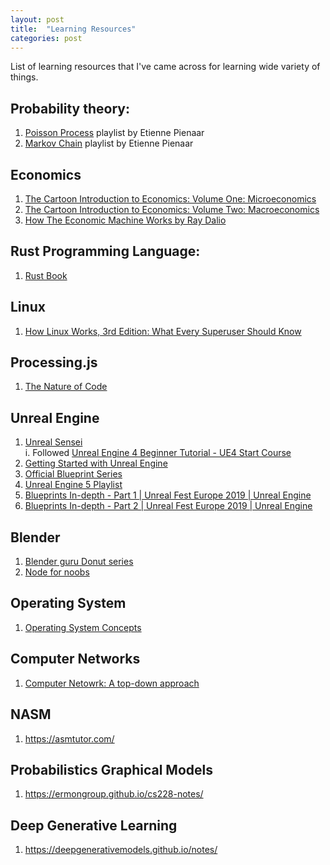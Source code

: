 ```yaml
---
layout: post
title:  "Learning Resources"
categories: post
---
```

List of learning resources that I've came across for learning wide variety of things.
<!--more-->
## Probability theory:

1. [Poisson Process](https://www.youtube.com/playlist?list=PL50jX08Oa0tYgnJ6uSOym0dDcf9nNlJCa) playlist by Etienne Pienaar
2. [Markov Chain](https://www.youtube.com/playlist?list=PL50jX08Oa0tacffir8UpFZPUyWQQu23qB) playlist by Etienne Pienaar

## Economics
1. [The Cartoon Introduction to Economics: Volume One: Microeconomics](https://www.goodreads.com/book/show/7333109-the-cartoon-introduction-to-economics)
2. [The Cartoon Introduction to Economics: Volume Two: Macroeconomics](https://www.goodreads.com/book/show/12004619-the-cartoon-introduction-to-economics)
3. [How The Economic Machine Works by Ray Dalio](https://www.youtube.com/watch?v=PHe0bXAIuk0)

## Rust Programming Language:

1. [Rust Book](https://doc.rust-lang.org/book/)

## Linux

1. [How Linux Works, 3rd Edition: What Every Superuser Should Know](https://www.amazon.in/How-Linux-Works-Brian-Ward/dp/1718500408/)

## Processing.js

1. [The Nature of Code](https://natureofcode.com/book/)

## Unreal Engine

1. [Unreal Sensei](https://www.youtube.com/channel/UCue7TFlrt9FxXarpsl872Dg)  
    i. Followed [Unreal Engine 4 Beginner Tutorial - UE4 Start Course](https://www.youtube.com/watch?v=_a6kcSP8R1Y)
3. [Getting Started with Unreal Engine](https://learning.edx.org/course/course-v1:RITx+UNRL101+2T2021/home)
4. [Official Blueprint Series](https://www.youtube.com/playlist?list=PLfQ3pODBwOcaV1TdnqNWLTJ4wiUzEvXis)
5. [Unreal Engine 5 Playlist](https://www.youtube.com/playlist?list=PLZlv_N0_O1gZmDqpSAEXEmATpv-HgQJYp)
6. [Blueprints In-depth - Part 1 | Unreal Fest Europe 2019 | Unreal Engine](https://www.youtube.com/watch?v=j6mskTgL7kU)
7. [Blueprints In-depth - Part 2 | Unreal Fest Europe 2019 | Unreal Engine](https://www.youtube.com/watch?v=0YMS2wnykbc)

## Blender
1. [Blender guru Donut series](https://www.youtube.com/watch?v=TPrnSACiTJ4&list=PLjEaoINr3zgEq0u2MzVgAaHEBt--xLB6U)
2. [Node for noobs](https://www.youtube.com/playlist?list=PLn3ukorJv4vtnU_TaZob7QD6Q8d9C9Ki7)

## Operating System
1. [Operating System Concepts](https://www.amazon.com/Operating-System-Concepts-Abraham-Silberschatz/dp/1119800366)

## Computer Networks
1. [Computer Netowrk: A top-down approach](https://www.pearson.com/us/higher-education/program/Kurose-Pearson-e-Text-Computer-Networking-Access-Card-8th-Edition/PGM2877610.html)

## NASM
1. https://asmtutor.com/


## Probabilistics Graphical Models
1. https://ermongroup.github.io/cs228-notes/

## Deep Generative Learning
1. https://deepgenerativemodels.github.io/notes/